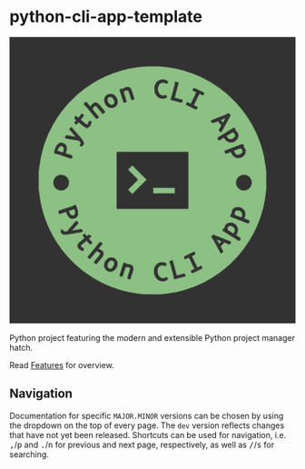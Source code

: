 # ​python-cli-app-template

![python-cli-app-template logo](assets/images/favicon.svg)

Python project featuring the modern and extensible Python project manager hatch.

Read [Features] for overview.

## Navigation

Documentation for specific `MAJOR.MINOR` versions can be chosen by using the dropdown on the top of every page.
The `dev` version reflects changes that have not yet been released. Shortcuts can be used for navigation, i.e.
<kbd>,</kbd>/<kbd>p</kbd> and <kbd>.</kbd>/<kbd>n</kbd> for previous and next page, respectively, as well as
<kbd>/</kbd>/<kbd>s</kbd> for searching.

[Features]: features.md
